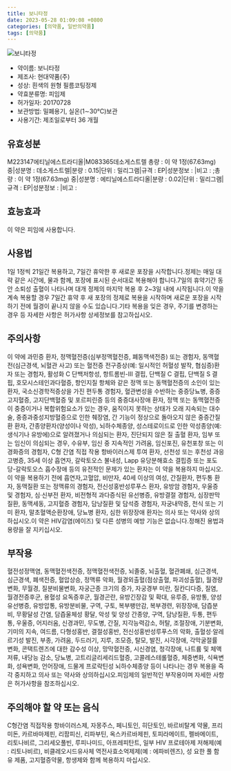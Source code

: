 ```yaml
---
title: 보니타정
date: 2023-05-28 01:09:08 +0800
categories: [의약품, 일반의약품]
tags: [의약품]
---
```

![보니타정](https://nedrug.mfds.go.kr/pbp/cmn/itemImageDownload/152035082651700104)

- 약이름: 보니타정
- 제조사: 현대약품(주)
- 성상: 흰색의 원형 필름코팅정제
- 약효분류명: 피임제
- 허가일자: 20170728
- 보관방법: 밀폐용기, 실온(1∼30℃)보관
- 사용기간: 제조일로부터 36 개월
## 유효성분
M223147에티닐에스트라디올|M083365데소게스트렐
총량 : 이 약 1정(67.63mg) 중|성분명 : 데소게스트렐|분량 : 0.15|단위 : 밀리그램|규격 : EP|성분정보 : |비고 : ;총량 : 이 약 1정(67.63mg) 중|성분명 : 에티닐에스트라디올|분량 : 0.02|단위 : 밀리그램|규격 : EP|성분정보 : |비고 :
## 효능효과
이 약은 피임에 사용합니다.
## 사용법
1일 1정씩 21일간 복용하고, 7일간 휴악한 후 새로운 포장을 시작합니다.정제는 매일 대략 같은 시간에, 물과 함께, 포장에 표시된 순서대로 복용해야 합니다.7일의 휴약기간 동안 소퇴성 출혈이 나타나며 대개 정제의 마지막 복용 후 2~3일 내에 시작됩니다.이 약을 계속 복용할 경우 7일간 휴약 후 새 포장의 정제로 복용을 시작하며 새로운 포장을 시작하기 전에 월경이 끝나지 않을 수도 있습니다.기타 복용을 잊은 경우, 주기를 변경하는 경우 등 자세한 사항은 허가사항 상세정보를 참고하십시오.
## 주의사항
이 약에 과민증 환자, 정맥혈전증(심부정맥혈전증, 폐동맥색전증) 또는 경험자, 동맥혈전(심근경색, 뇌혈관 사고) 또는 혈전증 전구증상(예: 일시적인 허혈성 발작, 협심증)환자 또는 경험자, 활성화 C 단백저항성, 항트롬빈-III 결핍, 단백질 C 결핍, 단백질 S 결핍, 호모시스테인과다혈증, 항인지질 항체와 같은 정맥 또는 동맥혈전증의 소인이 있는 환자, 국소신경학적증상을 가진 편두통 경험자, 혈관변성을 수반하는 중증당뇨병, 중증고지혈증, 고지단백혈증 및 포르피린증 등의 중증대사장애 환자, 정맥 또는 동맥혈전증이 중증이거나 복합위험요소가 있는 경우, 움직이지 못하는 상태가 오래 지속되는 대수술, 중증과중성지방혈증으로 인한 췌장염, 간 기능이 정상으로 돌아오지 않은 중증간질환 환자, 간종양환자(양성이나 악성), 뇌하수체종양, 성스테로이드로 인한 악성종양(예: 생식기나 유방에)으로 알려졌거나 의심되는 환자, 진단되지 않은 질 출혈 환자, 임부 또는 임신이 의심되는 경우, 수유부, 임신 중 지속적인 가려움, 임신포진, 유천포창 또는 이경화증의 경험자, C형 간염 직접 작용 항바이러스제 투여 환자, 선천성 또는 후천성 과응고병증, 35세 이상 흡연자, 갈락토오스 불내성, Lapp 유당분해효소 결핍증 또는 포도당-갈락토오스 흡수장애 등의 유전적인 문제가 있는 환자는 이 약을 복용하지 마십시오.이 약을 복용하기 전에 흡연자,고혈압, 비만자, 40세 이상의 여성, 간질환자, 편두통 환자, 동맥질환 또는 정맥류의 경험자, 전신성홍반성루푸스 환자, 유방암 경험자, 우울증 및 경험자, 심·신부전 환자, 비전형적 과다증식된 유선병증, 유방결절 경험자, 심장판막질환, 동맥세동, 고지혈증 경험자, 담낭질환 및 담석증 경험자, 자궁내막증, 천식 또는 기미 환자, 말초혈액순환장애, 당뇨병 환자, 심한 위장장애 환자는 의사 또는 약사와 상의하십시오.이 약은 HIV감염(에이즈) 및 다른 성병의 예방 기능은 없습니다.정해진 용법과 용량을 잘 지키십시오.
## 부작용
혈전성정맥염, 동맥혈전색전증, 정맥혈전색전증, 뇌졸중, 뇌출혈, 혈관폐쇄, 심근경색, 심근경색, 폐색전증, 혈압상승, 정맥류 악화, 월경외출혈(점상출혈, 파괴성출혈), 월경량 변화, 무월경, 질분비물변화, 자궁근종 크기의 증가, 자궁경부 미란, 질칸디다증, 질염, 월경전증후군, 용혈성 요독증후군, 월경곤란, 유방긴장감 및 확대, 유루증, 유방통, 양성유선병증, 유방압통, 유방분비물, 구역, 구토, 복부팽만감, 복부경련, 위장장애, 담즙분비, 무황달성 간염, 담즙울체성 황달, 악성 및 양성 간종양, 구역, 담낭질환, 두통, 편두통, 우울증, 어지러움, 신경과민, 무도병, 간질, 지각능력감소, 허탈, 조절장애, 기분변화, 기미의 지속, 여드름, 다형성홍반, 결절성홍반, 전신성홍반성루푸스의 악화, 출혈성·알레르기성 발진, 부종, 가려움, 두드러기, 지루, 조모증, 탈모, 발진, 시각장애, 각막굴절률 변화, 콘택트렌즈에 대한 감수성 이상, 망막혈전증, 시신경염, 청각장애, 나트륨 및 체액저류, 내당능 감소, 당뇨병, 고트리글리세리드혈증, 고콜레스테롤혈증, 체중변화, 식욕변화, 성욕변화, 언어장애, 드물게 프로락틴성 뇌하수체종양 등이 나타나는 경우 복용을 즉각 중지하고 의사 또는 약사와 상의하십시오.피임제의 일반적인 부작용이며 자세한 사항은 허가사항을 참조하십시오.
## 주의해야 할 약 또는 음식
C형간염 직접작용 항바이러스제, 자몽주스, 페니토인, 히단토인, 바르비탈계 약물, 프리미돈, 카르바마제핀, 리팜피신, 리파부틴, 옥스카르바제핀, 토피라메이트, 펠바메이트, 리토나비르, 그리세오풀빈, 루피나미드, 아프레피탄트, 일부 HIV 프로테아제 저해제(예 : 리토나비르), 비클레오시드유사체 역전사효소억제제(예 : 에파비렌즈), 성 요한 풀 함유 제품, 고지혈증약물, 항생제와 함께 복용하지 마십시오.
